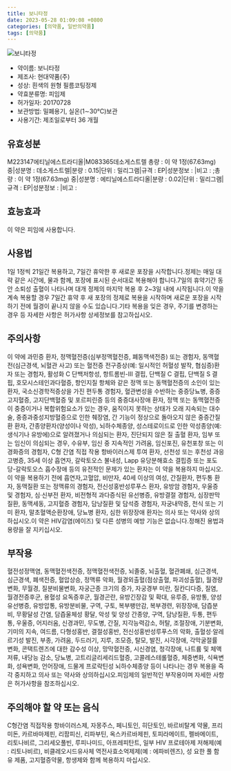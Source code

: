 ```yaml
---
title: 보니타정
date: 2023-05-28 01:09:08 +0800
categories: [의약품, 일반의약품]
tags: [의약품]
---
```

![보니타정](https://nedrug.mfds.go.kr/pbp/cmn/itemImageDownload/152035082651700104)

- 약이름: 보니타정
- 제조사: 현대약품(주)
- 성상: 흰색의 원형 필름코팅정제
- 약효분류명: 피임제
- 허가일자: 20170728
- 보관방법: 밀폐용기, 실온(1∼30℃)보관
- 사용기간: 제조일로부터 36 개월
## 유효성분
M223147에티닐에스트라디올|M083365데소게스트렐
총량 : 이 약 1정(67.63mg) 중|성분명 : 데소게스트렐|분량 : 0.15|단위 : 밀리그램|규격 : EP|성분정보 : |비고 : ;총량 : 이 약 1정(67.63mg) 중|성분명 : 에티닐에스트라디올|분량 : 0.02|단위 : 밀리그램|규격 : EP|성분정보 : |비고 :
## 효능효과
이 약은 피임에 사용합니다.
## 사용법
1일 1정씩 21일간 복용하고, 7일간 휴악한 후 새로운 포장을 시작합니다.정제는 매일 대략 같은 시간에, 물과 함께, 포장에 표시된 순서대로 복용해야 합니다.7일의 휴약기간 동안 소퇴성 출혈이 나타나며 대개 정제의 마지막 복용 후 2~3일 내에 시작됩니다.이 약을 계속 복용할 경우 7일간 휴약 후 새 포장의 정제로 복용을 시작하며 새로운 포장을 시작하기 전에 월경이 끝나지 않을 수도 있습니다.기타 복용을 잊은 경우, 주기를 변경하는 경우 등 자세한 사항은 허가사항 상세정보를 참고하십시오.
## 주의사항
이 약에 과민증 환자, 정맥혈전증(심부정맥혈전증, 폐동맥색전증) 또는 경험자, 동맥혈전(심근경색, 뇌혈관 사고) 또는 혈전증 전구증상(예: 일시적인 허혈성 발작, 협심증)환자 또는 경험자, 활성화 C 단백저항성, 항트롬빈-III 결핍, 단백질 C 결핍, 단백질 S 결핍, 호모시스테인과다혈증, 항인지질 항체와 같은 정맥 또는 동맥혈전증의 소인이 있는 환자, 국소신경학적증상을 가진 편두통 경험자, 혈관변성을 수반하는 중증당뇨병, 중증고지혈증, 고지단백혈증 및 포르피린증 등의 중증대사장애 환자, 정맥 또는 동맥혈전증이 중증이거나 복합위험요소가 있는 경우, 움직이지 못하는 상태가 오래 지속되는 대수술, 중증과중성지방혈증으로 인한 췌장염, 간 기능이 정상으로 돌아오지 않은 중증간질환 환자, 간종양환자(양성이나 악성), 뇌하수체종양, 성스테로이드로 인한 악성종양(예: 생식기나 유방에)으로 알려졌거나 의심되는 환자, 진단되지 않은 질 출혈 환자, 임부 또는 임신이 의심되는 경우, 수유부, 임신 중 지속적인 가려움, 임신포진, 유천포창 또는 이경화증의 경험자, C형 간염 직접 작용 항바이러스제 투여 환자, 선천성 또는 후천성 과응고병증, 35세 이상 흡연자, 갈락토오스 불내성, Lapp 유당분해효소 결핍증 또는 포도당-갈락토오스 흡수장애 등의 유전적인 문제가 있는 환자는 이 약을 복용하지 마십시오.이 약을 복용하기 전에 흡연자,고혈압, 비만자, 40세 이상의 여성, 간질환자, 편두통 환자, 동맥질환 또는 정맥류의 경험자, 전신성홍반성루푸스 환자, 유방암 경험자, 우울증 및 경험자, 심·신부전 환자, 비전형적 과다증식된 유선병증, 유방결절 경험자, 심장판막질환, 동맥세동, 고지혈증 경험자, 담낭질환 및 담석증 경험자, 자궁내막증, 천식 또는 기미 환자, 말초혈액순환장애, 당뇨병 환자, 심한 위장장애 환자는 의사 또는 약사와 상의하십시오.이 약은 HIV감염(에이즈) 및 다른 성병의 예방 기능은 없습니다.정해진 용법과 용량을 잘 지키십시오.
## 부작용
혈전성정맥염, 동맥혈전색전증, 정맥혈전색전증, 뇌졸중, 뇌출혈, 혈관폐쇄, 심근경색, 심근경색, 폐색전증, 혈압상승, 정맥류 악화, 월경외출혈(점상출혈, 파괴성출혈), 월경량 변화, 무월경, 질분비물변화, 자궁근종 크기의 증가, 자궁경부 미란, 질칸디다증, 질염, 월경전증후군, 용혈성 요독증후군, 월경곤란, 유방긴장감 및 확대, 유루증, 유방통, 양성유선병증, 유방압통, 유방분비물, 구역, 구토, 복부팽만감, 복부경련, 위장장애, 담즙분비, 무황달성 간염, 담즙울체성 황달, 악성 및 양성 간종양, 구역, 담낭질환, 두통, 편두통, 우울증, 어지러움, 신경과민, 무도병, 간질, 지각능력감소, 허탈, 조절장애, 기분변화, 기미의 지속, 여드름, 다형성홍반, 결절성홍반, 전신성홍반성루푸스의 악화, 출혈성·알레르기성 발진, 부종, 가려움, 두드러기, 지루, 조모증, 탈모, 발진, 시각장애, 각막굴절률 변화, 콘택트렌즈에 대한 감수성 이상, 망막혈전증, 시신경염, 청각장애, 나트륨 및 체액저류, 내당능 감소, 당뇨병, 고트리글리세리드혈증, 고콜레스테롤혈증, 체중변화, 식욕변화, 성욕변화, 언어장애, 드물게 프로락틴성 뇌하수체종양 등이 나타나는 경우 복용을 즉각 중지하고 의사 또는 약사와 상의하십시오.피임제의 일반적인 부작용이며 자세한 사항은 허가사항을 참조하십시오.
## 주의해야 할 약 또는 음식
C형간염 직접작용 항바이러스제, 자몽주스, 페니토인, 히단토인, 바르비탈계 약물, 프리미돈, 카르바마제핀, 리팜피신, 리파부틴, 옥스카르바제핀, 토피라메이트, 펠바메이트, 리토나비르, 그리세오풀빈, 루피나미드, 아프레피탄트, 일부 HIV 프로테아제 저해제(예 : 리토나비르), 비클레오시드유사체 역전사효소억제제(예 : 에파비렌즈), 성 요한 풀 함유 제품, 고지혈증약물, 항생제와 함께 복용하지 마십시오.
